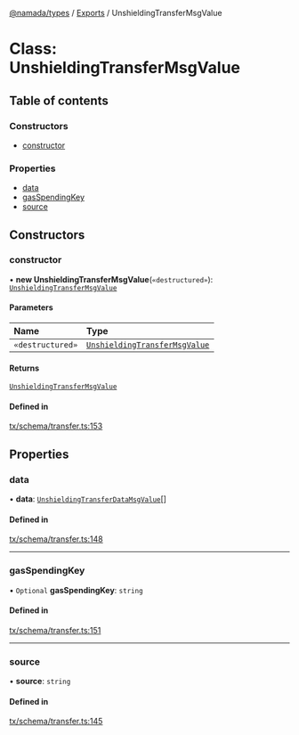 [@namada/types](../README.md) / [Exports](../modules.md) / UnshieldingTransferMsgValue

# Class: UnshieldingTransferMsgValue

## Table of contents

### Constructors

- [constructor](UnshieldingTransferMsgValue.md#constructor)

### Properties

- [data](UnshieldingTransferMsgValue.md#data)
- [gasSpendingKey](UnshieldingTransferMsgValue.md#gasspendingkey)
- [source](UnshieldingTransferMsgValue.md#source)

## Constructors

### constructor

• **new UnshieldingTransferMsgValue**(`«destructured»`): [`UnshieldingTransferMsgValue`](UnshieldingTransferMsgValue.md)

#### Parameters

| Name | Type |
| :------ | :------ |
| `«destructured»` | [`UnshieldingTransferMsgValue`](UnshieldingTransferMsgValue.md) |

#### Returns

[`UnshieldingTransferMsgValue`](UnshieldingTransferMsgValue.md)

#### Defined in

[tx/schema/transfer.ts:153](https://github.com/anoma/namada-interface/blob/04cc0e2c5bbf957adca124841118cb1e5cb7bcab/packages/types/src/tx/schema/transfer.ts#L153)

## Properties

### data

• **data**: [`UnshieldingTransferDataMsgValue`](UnshieldingTransferDataMsgValue.md)[]

#### Defined in

[tx/schema/transfer.ts:148](https://github.com/anoma/namada-interface/blob/04cc0e2c5bbf957adca124841118cb1e5cb7bcab/packages/types/src/tx/schema/transfer.ts#L148)

___

### gasSpendingKey

• `Optional` **gasSpendingKey**: `string`

#### Defined in

[tx/schema/transfer.ts:151](https://github.com/anoma/namada-interface/blob/04cc0e2c5bbf957adca124841118cb1e5cb7bcab/packages/types/src/tx/schema/transfer.ts#L151)

___

### source

• **source**: `string`

#### Defined in

[tx/schema/transfer.ts:145](https://github.com/anoma/namada-interface/blob/04cc0e2c5bbf957adca124841118cb1e5cb7bcab/packages/types/src/tx/schema/transfer.ts#L145)
